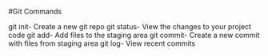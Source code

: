 #Git Commands

git init- Create a new git repo
git status- View the changes to your project code
git add- Add files to the staging area
git commit- Create a new commit with files from staging area
git log- View recent commits